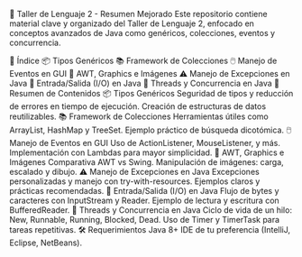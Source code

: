 🌟 Taller de Lenguaje 2 - Resumen Mejorado
Este repositorio contiene material clave y organizado del Taller de Lenguaje 2, enfocado en conceptos avanzados de Java como genéricos, colecciones, eventos y concurrencia.

📜 Índice
📦 Tipos Genéricos
📚 Framework de Colecciones
🖱️ Manejo de Eventos en GUI
🎨 AWT, Graphics e Imágenes
⚠️ Manejo de Excepciones en Java
📂 Entrada/Salida (I/O) en Java
🧵 Threads y Concurrencia en Java
🚀 Resumen de Contenidos
📦 Tipos Genéricos
Seguridad de tipos y reducción de errores en tiempo de ejecución.
Creación de estructuras de datos reutilizables.
📚 Framework de Colecciones
Herramientas útiles como ArrayList, HashMap y TreeSet.
Ejemplo práctico de búsqueda dicotómica.
🖱️ Manejo de Eventos en GUI
Uso de ActionListener, MouseListener, y más.
Implementación con Lambdas para mayor simplicidad.
🎨 AWT, Graphics e Imágenes
Comparativa AWT vs Swing.
Manipulación de imágenes: carga, escalado y dibujo.
⚠️ Manejo de Excepciones en Java
Excepciones personalizadas y manejo con try-with-resources.
Ejemplos claros y prácticas recomendadas.
📂 Entrada/Salida (I/O) en Java
Flujo de bytes y caracteres con InputStream y Reader.
Ejemplo de lectura y escritura con BufferedReader.
🧵 Threads y Concurrencia en Java
Ciclo de vida de un hilo: New, Runnable, Running, Blocked, Dead.
Uso de Timer y TimerTask para tareas repetitivas.
🛠️ Requerimientos
Java 8+
IDE de tu preferencia (IntelliJ, Eclipse, NetBeans).

